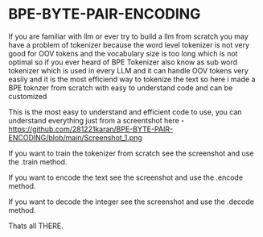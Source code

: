 # BPE-BYTE-PAIR-ENCODING

If you are familiar with llm or ever try to build a llm from scratch you may have a problem of tokenizer because the word level tokenizer is not very good for OOV tokens and the vocabulary size is too long which is not optimal so if you ever heard of BPE Tokenizer also know as sub word tokenizer which is used in every LLM and it can handle OOV tokens very easily and it is the most efficiend way to tokenize the text so here i made a BPE toknzer from scratch with easy to understand code and can be customized 

This is the most easy to understand and efficient code to use, you can understand everything just from a screentshot here - https://github.com/281221karan/BPE-BYTE-PAIR-ENCODING/blob/main/Screenshot_1.png

  If you want to train the tokenizer from scratch see the screenshot and use the .train method.

  If you want to encode the text see the screenshot and use the .encode method.

  If you want to decode the integer see the screenshot and use the .decode method.


Thats all THERE.
